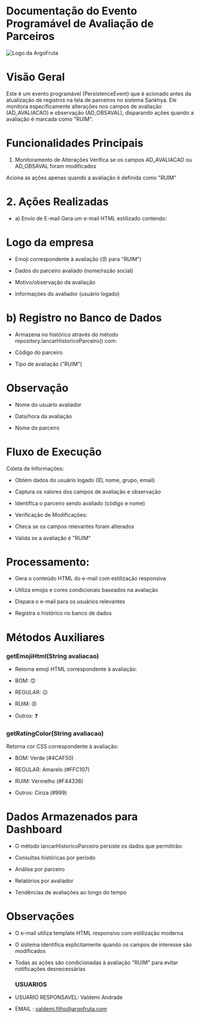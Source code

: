 # Documentação do Evento Programável de Avaliação de Parceiros
![Logo da ArgoFruta](https://argofruta.com/wp-content/uploads/2021/05/Logo-text-white-1.png)
# Visão Geral
Este é um evento programável (PersistenceEvent) que é acionado antes da atualização de registros na tela de parceiros no sistema Sankhya. Ele monitora especificamente alterações nos campos de avaliação (AD_AVALIACAO) e observação (AD_OBSAVAL), disparando ações quando a avaliação é marcada como "RUIM".

# Funcionalidades Principais
1. Monitoramento de Alterações
Verifica se os campos AD_AVALIACAO ou AD_OBSAVAL foram modificados

Aciona as ações apenas quando a avaliação é definida como "RUIM"

# 2. Ações Realizadas
- a) Envio de E-mail
Gera um e-mail HTML estilizado contendo:

# Logo da empresa

- Emoji correspondente à avaliação (😠 para "RUIM")

- Dados do parceiro avaliado (nome/razão social)

- Motivo/observação da avaliação

- Informações do avaliador (usuário logado)

# b) Registro no Banco de Dados
- Armazena no histórico através do método repository.lancarHistoricoParceiro() com:

- Código do parceiro

- Tipo de avaliação ("RUIM")

# Observação

- Nome do usuário avaliador

- Data/hora da avaliação

- Nome do parceiro

# Fluxo de Execução
Coleta de Informações:

- Obtém dados do usuário logado (ID, nome, grupo, email)

- Captura os valores dos campos de avaliação e observação

- Identifica o parceiro sendo avaliado (código e nome)

- Verificação de Modificações:

- Checa se os campos relevantes foram alterados

- Valida se a avaliação é "RUIM"

# Processamento:

- Gera o conteúdo HTML do e-mail com estilização responsiva

- Utiliza emojis e cores condicionais baseados na avaliação

- Dispara o e-mail para os usuários relevantes

- Registra o histórico no banco de dados

# Métodos Auxiliares
### getEmojiHtml(String avaliacao)
- Retorna emoji HTML correspondente à avaliação:

- BOM: 😊

- REGULAR: 😐

- RUIM: 😠

- Outros: ❓

### getRatingColor(String avaliacao)
Retorna cor CSS correspondente à avaliação:

- BOM: Verde (#4CAF50)

- REGULAR: Amarelo (#FFC107)

- RUIM: Vermelho (#F44336)

- Outros: Cinza (#999)

# Dados Armazenados para Dashboard
- O método lancarHistoricoParceiro persiste os dados que permitirão:

- Consultas históricas por período

- Análise por parceiro

- Relatórios por avaliador

- Tendências de avaliações ao longo do tempo

# Observações
- O e-mail utiliza template HTML responsivo com estilização moderna

- O sistema identifica explicitamente quando os campos de interesse são modificados

- Todas as ações são condicionadas à avaliação "RUIM" para evitar notificações desnecessárias

  ### USUARIOS 
- USUARIO RESPONSAVEL: Valdemi Andrade
- EMAIL : valdemi.filho@argofruta.com
